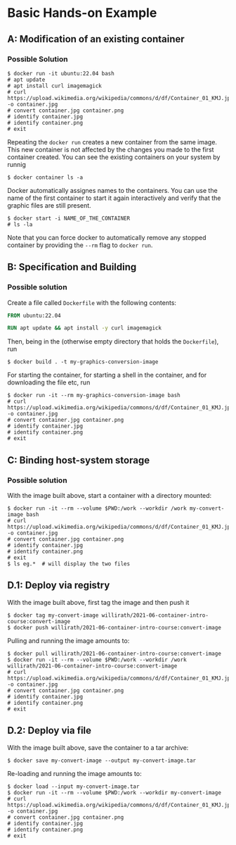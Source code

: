 # Basic Hands-on Example

## A: Modification of an existing container

### Possible Solution

```shell
$ docker run -it ubuntu:22.04 bash
# apt update
# apt install curl imagemagick
# curl https://upload.wikimedia.org/wikipedia/commons/d/df/Container_01_KMJ.jpg -o container.jpg
# convert container.jpg container.png
# identify container.jpg
# identify container.png
# exit
```
Repeating the `docker run` creates a new container from the same image. This new container is not affected by the changes you made to the first container created. You can see the existing containers on your system by runnig
```shell
$ docker container ls -a
```
Docker automatically assignes names to the containers. You can use the name of the first container to start it again interactively and verify that the graphic files are still present.
```shell
$ docker start -i NAME_OF_THE_CONTAINER
# ls -la
```
Note that you can force docker to automatically remove any stopped container by providing the `--rm` flag to `docker run`.

## B: Specification and Building

### Possible solution

Create a file called `Dockerfile` with the following contents:
```Dockerfile
FROM ubuntu:22.04

RUN apt update && apt install -y curl imagemagick
```

Then, being in the (otherwise empty directory that holds the `Dockerfile`), run
```shell
$ docker build . -t my-graphics-conversion-image
```

For starting the container, for starting a shell in the container, and for downloading the file etc, run
```shell
$ docker run -it --rm my-graphics-conversion-image bash
# curl https://upload.wikimedia.org/wikipedia/commons/d/df/Container_01_KMJ.jpg -o container.jpg
# convert container.jpg container.png
# identify container.jpg
# identify container.png
# exit
```

## C: Binding host-system storage

### Possible solution

With the image built above, start a container with a directory mounted:
```shell
$ docker run -it --rm --volume $PWD:/work --workdir /work my-convert-image bash
# curl https://upload.wikimedia.org/wikipedia/commons/d/df/Container_01_KMJ.jpg -o container.jpg
# convert container.jpg container.png
# identify container.jpg
# identify container.png
# exit
$ ls eg.*  # will display the two files
```

## D.1: Deploy via registry

With the image built above, first tag the image and then push it
```shell
$ docker tag my-convert-image willirath/2021-06-container-intro-course:convert-image
$ docker push willirath/2021-06-container-intro-course:convert-image
```

Pulling and running the image amounts to:
```shell
$ docker pull willirath/2021-06-container-intro-course:convert-image
$ docker run -it --rm --volume $PWD:/work --workdir /work willirath/2021-06-container-intro-course:convert-image
# curl https://upload.wikimedia.org/wikipedia/commons/d/df/Container_01_KMJ.jpg -o container.jpg
# convert container.jpg container.png
# identify container.jpg
# identify container.png
# exit
```

## D.2: Deploy via file

With the image built above, save the container to a tar archive:
```shell
$ docker save my-convert-image --output my-convert-image.tar
```

Re-loading and running the image amounts to:
```shell
$ docker load --input my-convert-image.tar
$ docker run -it --rm --volume $PWD:/work --workdir my-convert-image
# curl https://upload.wikimedia.org/wikipedia/commons/d/df/Container_01_KMJ.jpg -o container.jpg
# convert container.jpg container.png
# identify container.jpg
# identify container.png
# exit
```
